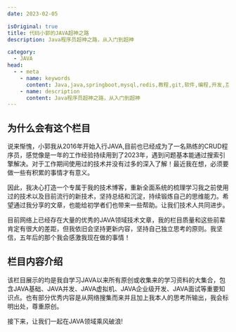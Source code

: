 ```yaml
---
date: 2023-02-05

isOriginal: true
title: 代码小郭的JAVA超神之路
description: Java程序员超神之路，从入门到超神

category:
  - JAVA
head:
  - - meta
    - name: keywords
      content: Java,java,springboot,mysql,redis,教程,git,软件,编程,开发,互联网,Java 基础,Java 教程,Java程序员超神之路,Java 入门
    - name: description
      content: Java程序员超神之路，从入门到超神
---
```


## 为什么会有这个栏目
说来惭愧，小郭我从2016年开始入行JAVA,目前也已经成为了一名熟练的CRUD程序员，感觉像是一年的工作经验持续用到了2023年，遇到问题基本能通过搜索引擎解决。对于工作期间使用过的技术并没有过多的深入了解！最近我在想，必须要做一些有积累的事情才有意义。<br/>

因此，我决心打造一个专属于我的技术博客，重新全面系统的梳理学习我之前使用过的技术以及目前流行的新技术，坚持总结和沉淀，持续锻炼自己的思维能力。希望通过我分享的文章，也能给初学者们也带来一些帮助。让我们技术人共同进步。<br/>

目前网络上已经存在大量的优秀的JAVA领域技术文章，我的栏目质量和这些前辈肯定有很大的差距，但我依旧会坚持更新内容，坚持自己独立思考的原则。我坚信，五年后的那个我会感激我现在做的事情！

## 栏目内容介绍
该栏目展示的均是我自学习JAVA以来所有原创或收集来的学习资料的大集合，包含JAVA基础、JAVA并发、JAVA虚拟机、JAVA企业级开发、JAVA面试等重要知识点。也有部分优秀内容是从网络搜集而来并且加上我本人的思考所输出，我会标明出处，尊重原创。<br/>

接下来，让我们一起在JAVA领域乘风破浪!



<!-- - [Markdown 展示](markdown.md)

- [页面展示](page.md)

- [禁用展示](disable.md)

- [加密展示](encrypt.md) -->
